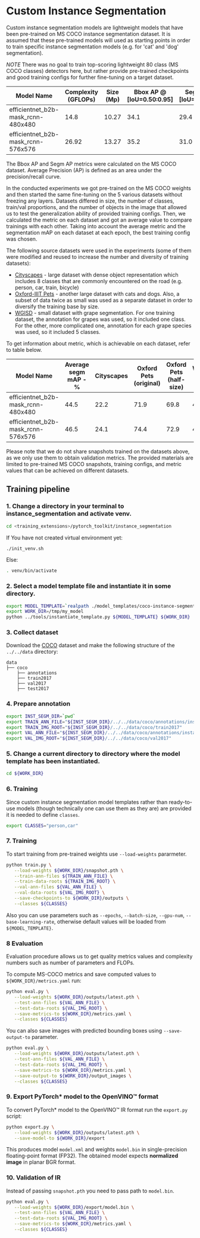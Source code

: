 # Custom Instance Segmentation

Custom instance segmentation models are lightweight models that have been pre-trained on MS COCO instance segmentation dataset.
It is assumed that these pre-trained models will used as starting points in order to train specific instance segmentation models (e.g. for 'cat' and 'dog' segmentation).

*NOTE* There was no goal to train top-scoring lightweight 80 class (MS COCO classes) detectors here,
but rather provide pre-trained checkpoints and good training configs for further fine-tuning on a target dataset.

| Model Name | Complexity (GFLOPs) | Size (Mp) | Bbox AP @ [IoU=0.50:0.95] | Segm AP @ [IoU=0.50:0.95] | Links | GPU_NUM |
| --- | --- | --- | --- | --- | --- | --- |
| efficientnet_b2b-mask_rcnn-480x480 | 14.8 | 10.27 | 34.1 | 29.4 | [snapshot](https://storage.openvinotoolkit.org/repositories/openvino_training_extensions/models/instance_segmentation/v2/efficientnet_b2b-mask_rcnn-480x480.pth), [model template](efficientnet_b2b-mask_rcnn-480x480/template.yaml) | 1 |
| efficientnet_b2b-mask_rcnn-576x576 | 26.92 | 13.27 | 35.2 | 31.0 | [snapshot](https://storage.openvinotoolkit.org/repositories/openvino_training_extensions/models/instance_segmentation/v2/efficientnet_b2b-mask_rcnn-576x576.pth), [model template](efficientnet_b2b-mask_rcnn-576x576/template.yaml) | 1 |

The Bbox AP and Segm AP metrics were calculated on the MS COCO dataset. 
Average Precision (AP) is defined as an area under the precision/recall curve. 

In the conducted experiments we got pre-trained on the MS COCO weights and then started the same fine-tuning on the 5 various datasets without freezing any layers.
Datasets differed in size, the number of classes, train/val proportions, and the number of objects in the image that allowed us to test the generalization ability of provided training configs.
Then, we calculated the metric on each dataset and got an average value to compare trainings with each other. 
Taking into account the average metric and the segmentation mAP on each dataset at each epoch, the best training config was chosen.

The following source datasets were used in the experiments (some of them were modified and reused to increase the number and diversity of training datasets):
* [Cityscapes](https://www.cityscapes-dataset.com/) - large dataset with dense object representation which includes 8 classes that are commonly encountered on the road (e.g. person, car, train, bicycle)   
* [Oxford-IIIT Pets](https://www.robots.ox.ac.uk/~vgg/data/pets/) - another large dataset with cats and dogs. Also, a subset of data twice as small was used as a separate dataset in order to diversify the training base by size.
* [WGISD](https://github.com/thsant/wgisd) - small dataset with grape segmentation. For one training dataset, the annotation for grapes was used, so it included one class. For the other, more complicated one, annotation for each grape species was used, so it included 5 classes. 

To get information about metric, which is achievable on each dataset, refer to table below. 

| Model Name | Average segm mAP - % | Cityscapes | Oxford Pets (original) | Oxford Pets (half-size) | WGISD (1 class) | WGISD (5 classes) |
| --- | --- | --- | --- | --- | --- | --- |
| efficientnet_b2b-mask_rcnn-480x480 | 44.5 | 22.2 | 71.9 | 69.8 | 48.1 | 10.4 |
| efficientnet_b2b-mask_rcnn-576x576 | 46.5 | 24.1 | 74.4 | 72.9 | 49.4 | 11.6 |

Please note that we do not share snapshots trained on the datasets above, as we only use them to obtain validation metrics. The provided materials are limited to pre-trained MS COCO snapshots, training configs, and metric values that can be achieved on different datasets.

## Training pipeline

### 1. Change a directory in your terminal to instance_segmentation and activate venv.

```bash
cd <training_extensions>/pytorch_toolkit/instance_segmentation
```
If You have not created virtual environment yet:
```bash
./init_venv.sh
```
Else:
```bash
. venv/bin/activate
```

### 2. Select a model template file and instantiate it in some directory.

```bash
export MODEL_TEMPLATE=`realpath ./model_templates/coco-instance-segmentation/instance-segmentation-0904/template.yaml`
export WORK_DIR=/tmp/my_model
python ../tools/instantiate_template.py ${MODEL_TEMPLATE} ${WORK_DIR}
```

### 3. Collect dataset

Download the [COCO](https://cocodataset.org/#home) dataset and make the following
structure of the `../../data` directory:

```
data
├── coco
    ├── annotations
    ├── train2017
    ├── val2017
    ├── test2017
```

### 4. Prepare annotation

```bash
export INST_SEGM_DIR=`pwd`
export TRAIN_ANN_FILE="${INST_SEGM_DIR}/../../data/coco/annotations/instances_train2017.json"
export TRAIN_IMG_ROOT="${INST_SEGM_DIR}/../../data/coco/train2017"
export VAL_ANN_FILE="${INST_SEGM_DIR}/../../data/coco/annotations/instances_val2017.json"
export VAL_IMG_ROOT="${INST_SEGM_DIR}/../../data/coco/val2017"
```

### 5. Change a current directory to directory where the model template has been instantiated.

```bash
cd ${WORK_DIR}
```

### 6. Training

Since custom instance segmentation model templates rather than ready-to-use models (though technically one can use them as they are) are provided it is needed to define `classes`.

```bash
export CLASSES="person,car"
```

### 7. Training

To start training from pre-trained weights use `--load-weights` pararmeter.

```bash
python train.py \
   --load-weights ${WORK_DIR}/snapshot.pth \
   --train-ann-files ${TRAIN_ANN_FILE} \
   --train-data-roots ${TRAIN_IMG_ROOT} \
   --val-ann-files ${VAL_ANN_FILE} \
   --val-data-roots ${VAL_IMG_ROOT} \
   --save-checkpoints-to ${WORK_DIR}/outputs \
   --classes ${CLASSES}
```

Also you can use parameters such as `--epochs`, `--batch-size`, `--gpu-num`, `--base-learning-rate`, otherwise default values will be loaded from `${MODEL_TEMPLATE}`.

### 8 Evaluation

Evaluation procedure allows us to get quality metrics values and complexity numbers such as number of parameters and FLOPs.

To compute MS-COCO metrics and save computed values to `${WORK_DIR}/metrics.yaml` run:

```bash
python eval.py \
   --load-weights ${WORK_DIR}/outputs/latest.pth \
   --test-ann-files ${VAL_ANN_FILE} \
   --test-data-roots ${VAL_IMG_ROOT} \
   --save-metrics-to ${WORK_DIR}/metrics.yaml \
   --classes ${CLASSES}
```

You can also save images with predicted bounding boxes using `--save-output-to` parameter.

```bash
python eval.py \
   --load-weights ${WORK_DIR}/outputs/latest.pth \
   --test-ann-files ${VAL_ANN_FILE} \
   --test-data-roots ${VAL_IMG_ROOT} \
   --save-metrics-to ${WORK_DIR}/metrics.yaml \
   --save-output-to ${WORK_DIR}/output_images \
   --classes ${CLASSES}
```

### 9. Export PyTorch\* model to the OpenVINO™ format

To convert PyTorch\* model to the OpenVINO™ IR format run the `export.py` script:

```bash
python export.py \
   --load-weights ${WORK_DIR}/outputs/latest.pth \
   --save-model-to ${WORK_DIR}/export
```

This produces model `model.xml` and weights `model.bin` in single-precision floating-point format
(FP32). The obtained model expects **normalized image** in planar BGR format.

### 10. Validation of IR

Instead of passing `snapshot.pth` you need to pass path to `model.bin`.

```bash
python eval.py \
   --load-weights ${WORK_DIR}/export/model.bin \
   --test-ann-files ${VAL_ANN_FILE} \
   --test-data-roots ${VAL_IMG_ROOT} \
   --save-metrics-to ${WORK_DIR}/metrics.yaml \
   --classes ${CLASSES}
```
